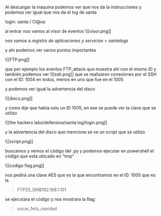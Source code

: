Al descargar la maquina podemos ver que nos da la instrucciones y podemos ver igual que nos da el log de santa

login: santa / Cl@us

al entrar nos vamos al visor de eventos 
![[visor.png]]

nos vamos a *registro de aplicaciones y servicios* > *santalogs*

y ahí podemos ver varios puntos importantes

![[FTP.png]]

que por ejemplo los eventos FTP_attack que muestra ahí con el mismo ID
y también podemos ver
![[ssh.png]]
que se realizaron conexiones por el SSH con el ID: 1004 en todos, menos en uno que fue en el 1005

y podemos ver igual la advertencia del disco

![[disco.png]]

y como dije que había solo un ID 1005, en ese se puede ver la clave que se utilizo

![[the hackers labs/defensiva/santa log/login.png]]

y la advertencia del disco que mencione se ve un script que se utilizo

![[script.png]]

buscamos y vemos el código del .py y podemos ejecutar en powershell el código que esta ubicado en "tmp" 

![[codigo flag.png]]

nos pedirá una clave AES que es la que encontramos en el ID: 1005  que es la 
> FTP25_SMB192.168.1.101

se ejecutara el código y nos mostrara la flag:
> oscar_feliz_navidad 


